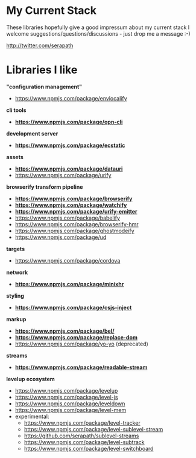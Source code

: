 # My Current Stack

These libraries hopefully give a good impressum about my current stack
I welcome suggestions/questions/discussions - just drop me a message :-)

http://twitter.com/serapath

# Libraries I like
**"configuration management"**
  * https://www.npmjs.com/package/envlocalify

**cli tools**
  * **https://www.npmjs.com/package/opn-cli**

**development server**
  * **https://www.npmjs.com/package/ecstatic**

**assets**
  * **https://www.npmjs.com/package/datauri**
  * https://www.npmjs.com/package/urify

**browserify transform pipeline**
  * **https://www.npmjs.com/package/browserify**
  * **https://www.npmjs.com/package/watchify**
  * **https://www.npmjs.com/package/urify-emitter**
  * https://www.npmjs.com/package/babelify
  * https://www.npmjs.com/package/browserify-hmr
  * https://www.npmjs.com/package/ghostmodeify
  * https://www.npmjs.com/package/ud

**targets**
  * https://www.npmjs.com/package/cordova

**network**
  * **https://www.npmjs.com/package/minixhr**

**styling**
  * **https://www.npmjs.com/package/csjs-inject**

**markup**
  * **https://www.npmjs.com/package/bel/**
  * **https://www.npmjs.com/package/replace-dom**
  * https://www.npmjs.com/package/yo-yo (deprecated)

**streams**
  * **https://www.npmjs.com/package/readable-stream**

**levelup ecosystem**
  * https://www.npmjs.com/package/levelup
  * https://www.npmjs.com/package/level-js
  * https://www.npmjs.com/package/leveldown
  * https://www.npmjs.com/package/level-mem
  * experimental:
    * https://www.npmjs.com/package/level-tracker
    * https://www.npmjs.com/package/level-sublevel-stream
    * https://github.com/serapath/sublevel-streams
    * https://www.npmjs.com/package/level-subtrack
    * https://www.npmjs.com/package/level-switchboard
